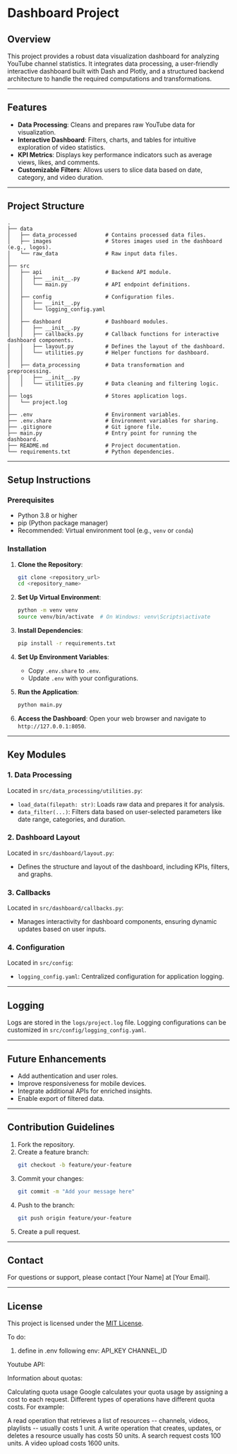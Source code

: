 # Dashboard Project

## Overview
This project provides a robust data visualization dashboard for analyzing YouTube channel statistics. It integrates data processing, a user-friendly interactive dashboard built with Dash and Plotly, and a structured backend architecture to handle the required computations and transformations.

---

## Features
- **Data Processing**: Cleans and prepares raw YouTube data for visualization.
- **Interactive Dashboard**: Filters, charts, and tables for intuitive exploration of video statistics.
- **KPI Metrics**: Displays key performance indicators such as average views, likes, and comments.
- **Customizable Filters**: Allows users to slice data based on date, category, and video duration.

---

## Project Structure
```
.
├── data
│   ├── data_processed         # Contains processed data files.
│   ├── images                 # Stores images used in the dashboard (e.g., logos).
│   └── raw_data               # Raw input data files.
│
├── src
│   ├── api                    # Backend API module.
│   │   ├── __init__.py
│   │   └── main.py            # API endpoint definitions.
│   │
│   ├── config                 # Configuration files.
│   │   ├── __init__.py
│   │   └── logging_config.yaml
│   │
│   ├── dashboard              # Dashboard modules.
│   │   ├── __init__.py
│   │   ├── callbacks.py       # Callback functions for interactive dashboard components.
│   │   ├── layout.py          # Defines the layout of the dashboard.
│   │   └── utilities.py       # Helper functions for dashboard.
│   │
│   ├── data_processing        # Data transformation and preprocessing.
│   │   ├── __init__.py
│   │   └── utilities.py       # Data cleaning and filtering logic.
│
├── logs                       # Stores application logs.
│   └── project.log
│
├── .env                       # Environment variables.
├── .env.share                 # Environment variables for sharing.
├── .gitignore                 # Git ignore file.
├── main.py                    # Entry point for running the dashboard.
├── README.md                  # Project documentation.
└── requirements.txt           # Python dependencies.
```

---

## Setup Instructions

### Prerequisites
- Python 3.8 or higher
- pip (Python package manager)
- Recommended: Virtual environment tool (e.g., `venv` or `conda`)

### Installation
1. **Clone the Repository**:
   ```bash
   git clone <repository_url>
   cd <repository_name>
   ```

2. **Set Up Virtual Environment**:
   ```bash
   python -m venv venv
   source venv/bin/activate  # On Windows: venv\Scripts\activate
   ```

3. **Install Dependencies**:
   ```bash
   pip install -r requirements.txt
   ```

4. **Set Up Environment Variables**:
   - Copy `.env.share` to `.env`.
   - Update `.env` with your configurations.

5. **Run the Application**:
   ```bash
   python main.py
   ```

6. **Access the Dashboard**:
   Open your web browser and navigate to `http://127.0.0.1:8050`.

---

## Key Modules

### 1. **Data Processing**
Located in `src/data_processing/utilities.py`:
- `load_data(filepath: str)`: Loads raw data and prepares it for analysis.
- `data_filter(...)`: Filters data based on user-selected parameters like date range, categories, and duration.

### 2. **Dashboard Layout**
Located in `src/dashboard/layout.py`:
- Defines the structure and layout of the dashboard, including KPIs, filters, and graphs.

### 3. **Callbacks**
Located in `src/dashboard/callbacks.py`:
- Manages interactivity for dashboard components, ensuring dynamic updates based on user inputs.

### 4. **Configuration**
Located in `src/config`:
- `logging_config.yaml`: Centralized configuration for application logging.

---

## Logging
Logs are stored in the `logs/project.log` file. Logging configurations can be customized in `src/config/logging_config.yaml`.

---

## Future Enhancements
- Add authentication and user roles.
- Improve responsiveness for mobile devices.
- Integrate additional APIs for enriched insights.
- Enable export of filtered data.

---

## Contribution Guidelines
1. Fork the repository.
2. Create a feature branch:
   ```bash
   git checkout -b feature/your-feature
   ```
3. Commit your changes:
   ```bash
   git commit -m "Add your message here"
   ```
4. Push to the branch:
   ```bash
   git push origin feature/your-feature
   ```
5. Create a pull request.

---

## Contact
For questions or support, please contact [Your Name] at [Your Email].

---

## License
This project is licensed under the [MIT License](LICENSE).










To do: 
1) define in .env following env:  API_KEY CHANNEL_ID




Youtube API: 

Information about quotas: 

Calculating quota usage
Google calculates your quota usage by assigning a cost to each request. Different types of operations have different quota costs. For example:

A read operation that retrieves a list of resources -- channels, videos, playlists -- usually costs 1 unit.
A write operation that creates, updates, or deletes a resource usually has costs 50 units.
A search request costs 100 units.
A video upload costs 1600 units.